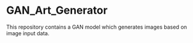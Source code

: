 # GAN_Art_Generator

This repository contains a GAN model which generates images based on image input data.
